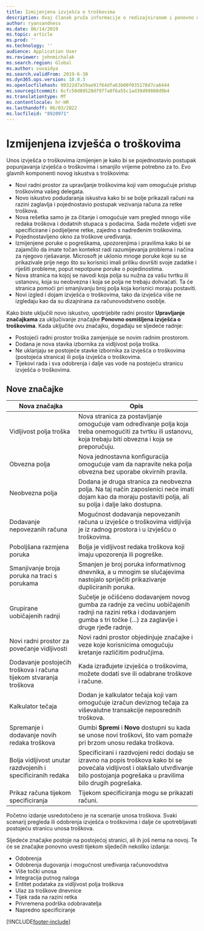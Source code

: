 ```yaml
---
title: Izmijenjena izvješća o troškovima
description: Ovaj članak pruža informacije o redizajniranom i ponovno osmišljenom iskustvu za unos izvješća o troškovima.
author: ryansandness
ms.date: 06/14/2019
ms.topic: article
ms.prod: ''
ms.technology: ''
audience: Application User
ms.reviewer: johnmichalak
ms.search.region: Global
ms.author: suvaidya
ms.search.validFrom: 2019-6-30
ms.dyn365.ops.version: 10.0.3
ms.openlocfilehash: 09322d7a59ae91f64dfa63b00f035178d7ca6444
ms.sourcegitcommit: 6cfc50d89528df977a8f6a55c1ad39d99800d9b4
ms.translationtype: MT
ms.contentlocale: hr-HR
ms.lasthandoff: 06/03/2022
ms.locfileid: "8920971"
---
```

# <a name="redesigned-expense-reports"></a>Izmijenjena izvješća o troškovima

Unos izvješća o troškovima izmijenjen je kako bi se pojednostavio postupak popunjavanja izvješća o troškovima i smanjilo vrijeme potrebno za to. Evo glavnih komponenti novog iskustva s troškovima:

- Novi radni prostor za upravljanje troškovima koji vam omogućuje pristup troškovima vašeg delegata.
- Novo iskustvo podudaranja iskustva kako bi se bolje prikazali računi na razini zaglavlja i pojednostavio postupak vezivanja računa za retke troškova.
- Nova rešetka samo je za čitanje i omogućuje vam pregled mnogo više redaka troškova i dodatnih stupaca s podacima. Sada možete vidjeti sve specificirane i podijeljene retke, zajedno s nadređenim troškovima.
- Pojednostavljeno okno za troškove uređivanja.
- Izmijenjene poruke o pogreškama, upozorenjima i pravilima kako bi se zajamčilo da imate točan kontekst radi razumijevanja problema i načina za njegovo rješavanje. Microsoft je uklonio mnoge poruke koje su se prikazivale prije nego što su korisnici imali priliku dovršiti svoje zadatke i riješiti probleme, poput nepotpune poruke o pojedinostima.
- Nova stranica na kojoj se navodi koja polja su nužna za vašu tvrtku ili ustanovu, koja su neobvezna i koja se polja ne trebaju dohvaćati. Ta će stranica pomoći pri smanjivanju broj polja koja korisnici moraju postaviti.
- Novi izgled i dojam izvješća o troškovima, tako da izvješća više ne izgledaju kao da su dizajnirana za računovodstveno osoblje.

Kako biste uključili novo iskustvo, upotrijebite radni prostor **Upravljanje značajkama** za uključivanje značajke **Ponovno osmišljena izvješća o troškovima**. Kada uključite ovu značajku, događaju se sljedeće radnje:

- Postojeći radni prostor troška zamjenjuje se novim radnim prostorom.
- Dodana je nova stavka izbornika za vidljivost polja troška.
- Ne uklanjaju se postojeće stavke izbornika za izvješća o troškovima (postojeća stranica) ili polja izvješća o troškovima.
- Tijekovi rada i sva odobrenja i dalje vas vode na postojeću stranicu izvješća o troškovima.

## <a name="new-features"></a>Nove značajke

| Nova značajka | Opis |
|---|----|
| Vidljivost polja troška | Nova stranica za postavljanje omogućuje vam određivanje polja koja treba onemogućiti za tvrtku ili ustanovu, koja trebaju biti obvezna i koja se preporučuju. |
| Obvezna polja | Nova jednostavna konfiguracija omogućuje vam da napravite neka polja obvezna bez uporabe okvirnih pravila. |
| Neobvezna polja | Dodana je druga stranica za neobvezna polja. Na taj način zaposlenici neće imati dojam kao da moraju postaviti polja, ali su polja i dalje lako dostupna. |
| Dodavanje nepovezanih računa | Mogućnost dodavanja nepovezanih računa u izvješće o troškovima vidljivija je iz radnog prostora i u izvješću o troškovima. |
| Poboljšana razmjena poruka | Bolja je vidljivost redaka troškova koji imaju upozorenja ili pogreške. |
| Smanjivanje broja poruka na traci s porukama| Smanjen je broj poruka informativnog dnevnika, a u mnogim se slučajevima nastojalo spriječiti prikazivanje dupliciranih poruka. |
| Grupirane uobičajenih radnji | Sučelje je očišćeno dodavanjem novog gumba za radnje za većinu uobičajenih radnji na razini retka i dodavanjem gumba s tri točke (...) za zaglavlje i druge rjeđe radnje. |
| Novi radni prostor za povećanje vidljivosti | Novi radni prostor objedinjuje značajke i veze koje korisnicima omogućuju kretanje različitim područjima. |
| Dodavanje postojećih troškova i računa tijekom stvaranja troškova | Kada izrađujete izvješća o troškovima, možete dodati sve ili odabrane troškove i račune. |
| Kalkulator tečaja | Dodan je kalkulator tečaja koji vam omogućuje izračun deviznog tečaja za viševalutne transakcije neposrednih troškova. |
| Spremanje i dodavanje novih redaka troškova | Gumbi **Spremi** i **Novo** dostupni su kada se unose novi troškovi, što vam pomaže pri brzom unosu redaka troškova. |
| Bolja vidljivost unutar razdvojenih i specificiranih redaka | Specificirani i razdvojeni redci dodaju se izravno na popis troškova kako bi se povećala vidljivost i olakšalo utvrđivanje bilo postojanja pogrešaka u pravilima bilo drugih pogrešaka. |
| Prikaz računa tijekom specificiranja | Tijekom specificiranja mogu se prikazati računi. |

Početno izdanje usredotočeno je na scenarije unosa troškova. Svaki scenarij pregleda ili odobrenja izvješća o troškovima i dalje će upotrebljavati postojeću stranicu unosa troškova.

Sljedeće značajke postoje na postojećoj stranici, ali ih još nema na novoj. Te će se značajke ponovno uvesti tijekom sljedećih nekoliko izdanja:

- Odobrenja
- Odobrenja dugovanja i mogućnost uređivanja računovodstva
- Više točki unosa
- Integracija putnog naloga
- Entitet podataka za vidljivost polja troškova
- Ulaz za troškove dnevnice
- Tijek rada na razini retka
- Privremena podrška odobravatelja
- Napredno specificiranje


[!INCLUDE[footer-include](../includes/footer-banner.md)]